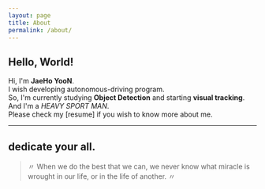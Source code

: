 ```yaml
---
layout: page
title: About
permalink: /about/
---
```


## Hello, World!

Hi, I'm **JaeHo YooN**.<br>
I wish developing autonomous-driving program.<br>
So, I'm currently studying **Object Detection** and starting **visual tracking**.<br>
And I'm a *HEAVY SPORT MAN*.<br>
Please check my [resume] if you wish to know more about me.

***

## dedicate your all.

> 〃 When we do the best that we can, we never know what miracle is wrought in our life, or in the life of another. 〃